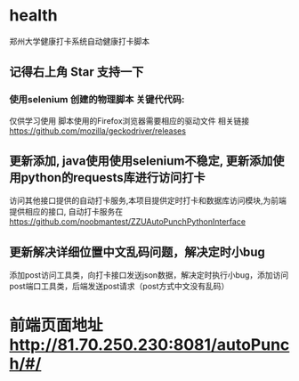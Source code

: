 # health
郑州大学健康打卡系统自动健康打卡脚本
## 记得右上角 Star 支持一下

### 使用selenium 创建的物理脚本 关键代代码:
 仅供学习使用
 脚本使用的Firefox浏览器需要相应的驱动文件 相关链接 https://github.com/mozilla/geckodriver/releases


## 更新添加, java使用使用selenium不稳定, 更新添加使用python的requests库进行访问打卡
访问其他接口提供的自动打卡服务,本项目提供定时打卡和数据库访问模块,为前端提供相应的接口,
自动打卡服务在 https://github.com/noobmantest/ZZUAutoPunchPythonInterface

## 更新解决详细位置中文乱码问题，解决定时小bug
添加post访问工具类，向打卡接口发送json数据，解决定时执行小bug，添加访问post端口工具类，后端发送post请求（post方式中文没有乱码）


# 前端页面地址 http://81.70.250.230:8081/autoPunch/#/

